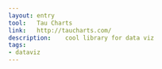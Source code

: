```yaml
---
layout: entry
tool:	Tau Charts
link:	http://taucharts.com/
description:	cool library for data viz
tags:
- dataviz	
---
```

